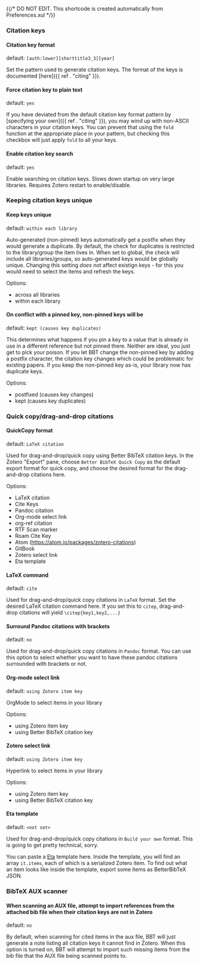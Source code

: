 {{/* DO NOT EDIT. This shortcode is created automatically from Preferences.xul */}}
### Citation keys

#### Citation key format

default: `​[auth:lower][shorttitle3_3][year]`

Set the pattern used to generate citation keys. The format of the keys is documented [here]({{ ref . "citing" }}).

#### Force citation key to plain text

default: `yes`

If you have deviated from the default citation key format pattern by [specifying your own]({{ ref . "citing" }}), you may wind up with non-ASCII characters in your citation keys. You can prevent that using the `fold` function at the appropriate place in your pattern, but checking this checkbox will just apply `fold` to all your keys.

#### Enable citation key search

default: `yes`

Enable searching on citation keys. Slows down startup on very large libraries. Requires Zotero restart to enable/disable.

### Keeping citation keys unique

#### Keep keys unique

default: `within each library`

Auto-generated (non-pinned) keys automatically get a postfix when they would generate a duplicate. By default, the check for duplicates is restricted to the library/group the item lives in. When set to global, the check will include all libraries/groups, so auto-generated keys would be globally unique. Changing this setting *does not* affect existign keys - for this you would need to select the items and refresh the keys.

Options:

* across all libraries
* within each library

#### On conflict with a pinned key, non-pinned keys will be

default: `kept (causes key duplicates)`

This determines what happens if you pin a key to a value that is already in use in a different reference but not pinned there. Neither are ideal, you just get to pick your poison. If you let BBT change the non-pinned key by adding a postfix character, the citation key changes which could be problematic for existing papers. If you keep the non-pinned key as-is, your library now has duplicate keys.

Options:

* postfixed (causes key changes)
* kept (causes key duplicates)

### Quick copy/drag-and-drop citations

#### QuickCopy format

default: `LaTeX citation`

Used for drag-and-drop/quick copy using Better BibTeX citation keys. In the Zotero "Export" pane, choose `Better BibTeX Quick Copy` as the default export format for quick copy, and choose the desired format for the drag-and-drop citations here.

Options:

* LaTeX citation
* Cite Keys
* Pandoc citation
* Org-mode select link
* org-ref citation
* RTF Scan marker
* Roam Cite Key
* Atom (https://atom.io/packages/zotero-citations)
* GitBook
* Zotero select link
* Eta template

#### LaTeX command

default: `cite`

Used for drag-and-drop/quick copy citations in `LaTeX` format. Set the desired LaTeX citation command here. If you set this to `citep`, drag-and-drop citations will yield `\citep{key1,key2,...}`

#### Surround Pandoc citations with brackets

default: `no`

Used for drag-and-drop/quick copy citations in `Pandoc` format. You can use this option to select whether you want to have these pandoc citations surrounded with brackets or not.

#### Org-mode select link

default: `using Zotero item key`

OrgMode to select items in your library

Options:

* using Zotero item key
* using Better BibTeX citation key

#### Zotero select link

default: `using Zotero item key`

Hyperlink to select items in your library

Options:

* using Zotero item key
* using Better BibTeX citation key

#### Eta template

default: `<not set>`

Used for drag-and-drop/quick copy citations in `Build your own` format. This is going to get pretty technical, sorry.

You can paste a [Eta](https://eta.js.org/) template here. Inside the template, you will find an array `it.items`, each of which is a serialized Zotero item. To find out what an item looks like inside the template, export some items as BetterBibTeX JSON.

### BibTeX AUX scanner

#### When scanning an AUX file, attempt to import references from the attached bib file when their citation keys are not in Zotero

default: `no`

By default, when scanning for cited items in the aux file, BBT will just generate a note listing all citation keys it cannot find in Zotero. When this option is turned on, BBT will attempt to import such missing items from the bib file that the AUX file being scanned points to.


